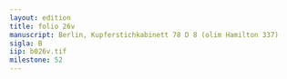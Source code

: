 ```yaml
---
layout: edition
title: folio 26v
manuscript: Berlin, Kupferstichkabinett 78 D 8 (olim Hamilton 337)
sigla: B
iip: b026v.tif
milestone: 52
---
```

